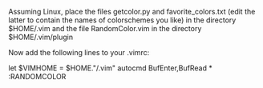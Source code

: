 Assuming Linux, place the files getcolor.py and favorite\_colors.txt (edit the latter to contain the
names of colorschemes you like) in the directory $HOME/.vim and the file RandomColor.vim in the directory
$HOME/.vim/plugin

Now add the following lines to your .vimrc:

let $VIMHOME = $HOME."/.vim"
autocmd BufEnter,BufRead * :RANDOMCOLOR



